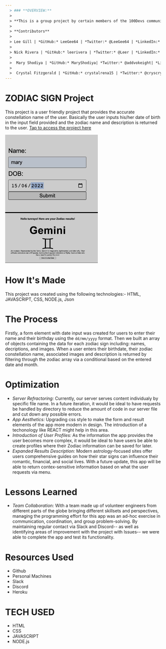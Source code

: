 ```yaml
---
  > ### **OVERVIEW:** 
  >
  > **This is a group project by certain members of the 100Devs community.**
  >
  > **Contributors**
  > 
  > Lee Gill | *GitHub:* LeeGee64 | *Twitter:* @LeeGee64 | *LinkedIn:* linkedin.com/in/leland-gill 
  > 
  > Nick Rivera | *GitHub:* leerivera | *Twitter:* @Leer | *LinkedIn:* linkedin.com/in/nicholas-riveraleer/
  > 
  >  Mary Shodiya | *GitHub:* MaryShodiya| *Twitter:* @addvokeight| *LinkedIn:* linkedin.com/in/mary-shodiya/
  >  
  >  Crystal Fitzgerald | *GitHub:* crystalrena15 | *Twitter:* @cryscrys12 | *LinkedIn:* linkedin.com/in/crystal-fitzgerald-3ba20436
---
```



# ZODIAC  SIGN Project
This project is a user friendly project that provides the accurate constellation name of the user. Basically the user inputs his/her date of birth in the input field provided and the zodiac name and description is returned to the user.
[Tap to access the project here](https://my-zodiac-determination.herokuapp.com)

<img align="center" width="300" src="images/input.jpeg" alt="input field" />
<img align="center" width="300" src="images/result.jpeg" alt="travia quiz" />


# How It's Made
This project was created using the following technologies:- HTML, JAVASCRIPT, CSS, NODE.js, Json

# The Process
Firstly, a form element with date input was created for users to enter their name and their birthday using the `dd/mm/yyyy` format. Then we built an array of objects containing the data for each zodiac sign including: names, decriptions, and images. When a user enters their birthdate, their zodiac constellation name, associated images and description is returned by filtering through the zodiac array via a conditional based on the entered date and month.


# Optimization
  * *Server Refractoring:* Currently, our server serves content individualy by specific file name. In a future iteration, it would be ideal to have requests be handled by directory to reduce the amount of code in our server file and cut down any possible errors.
  * *App Aesthetics:* Upgrading css style to make the form and result elements of the app more modern in design. The introduction of a techonology like REACT might help in this area.
  * *Introduction of User Profiles:* As the information the app provides the user becomes more complex, it would be ideal to have users be able to create profiles where their Zodiac information can be saved for later.
  * *Expanded Results Description:* Modern astrology-focused sites offer users comprehensive guides on how their star signs can influence their romantic, financial, and social lives. With a future update, this app will be able to return contex-sensitive information based on what the user requests via menu.

# Lessons Learned
  * *Team Collaboration:* With a team made up of volunteer engineers from different parts of the globe bringing different skillsets and perspectives, managing the programming effort for this app was an ad-hoc exercise in communication, coordination, and group problem-solving. By maintaining regular contact via Slack and Discord-- as well as identifying areas of improvement with the project with Issues-- we were able to complete the app and test its functionality.
  

# Resources Used 
  * Github
  * Personal Machines
  * Slack
  * Discord
  * Heroku
  
# TECH USED
  * HTML
  * CSS
  * JAVASCRIPT
  * NODE.js
